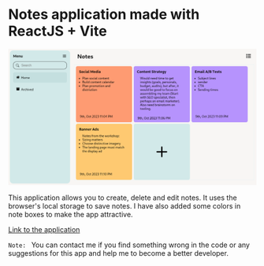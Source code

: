 # Notes application made with ReactJS + Vite

![screenshot](./images/screenshot.png)


This application allows you to create, delete and edit notes. It uses the browser's local storage to save notes. I have also added some colors in note boxes to make the app attractive.

[Link to the application](https://reactjsnotesapp.netlify.app/)

`Note: ` You can contact me if you find something wrong in the code or any suggestions for this app and help me to become a better developer.
